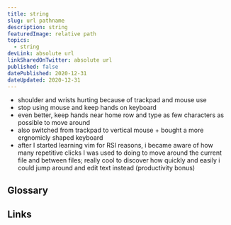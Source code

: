 ```yaml
---
title: string
slug: url pathname
description: string
featuredImage: relative path
topics:
  - string
devLink: absolute url
linkSharedOnTwitter: absolute url
published: false
datePublished: 2020-12-31
dateUpdated: 2020-12-31
---
```


<!--

Tips:

- Write for one person (not everyone): https://twitter.com/b0rk/status/1262415197345636353
- Put main ideas in headings: https://twitter.com/b0rk/status/1262756496162476033

"If someone at work asks you a question about testing a react component, then maybe you can share your answer in a public gist on GitHub and send it to your co-worker as well as twitter. Just an idea there. I do this ALL. THE. TIME." -- https://kentcdodds.com/blog/intentional-career-building

-->

- shoulder and wrists hurting because of trackpad and mouse use
- stop using mouse and keep hands on keyboard
- even better, keep hands near home row and type as few characters as possible to move around
- also switched from trackpad to vertical mouse + bought a more ergnomicly shaped keyboard
- after I started learning vim for RSI reasons, i became aware of how many repetitive clicks I was used to doing to move around the current file and between files; really cool to discover how quickly and easily i could jump around and edit text instead (productivity bonus)

## Glossary

## Links

